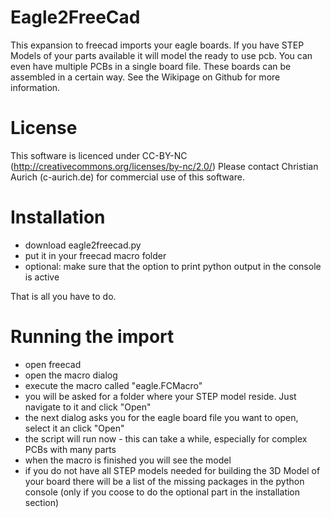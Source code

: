 Eagle2FreeCad
============

This expansion to freecad imports your eagle boards. If you have STEP Models of your parts available it will model the ready to use pcb. You can even have multiple PCBs in a single board file. These boards can be assembled in a certain way. See the Wikipage on Github for more information.

License
======

This software is licenced under CC-BY-NC (http://creativecommons.org/licenses/by-nc/2.0/)
Please contact Christian Aurich (c-aurich.de) for commercial use of this software.

Installation
===========

- download eagle2freecad.py
- put it in your freecad macro folder
- optional: make sure that the option to print python output in the console is active

That is all you have to do. 

Running the import
================

- open freecad
- open the macro dialog 
- execute the macro called "eagle.FCMacro"
- you will be asked for a folder where your STEP model reside. Just navigate to it and click "Open"
- the next dialog asks you for the eagle board file you want to open, select it an click "Open"
- the script will run now - this can take a while, especially for complex PCBs with many parts
- when the macro is finished you will see the model
- if you do not have all STEP models needed for building the 3D Model of your board there will be 
  a list of the missing packages in the python console (only if you coose to do the optional part
  in the installation section)

